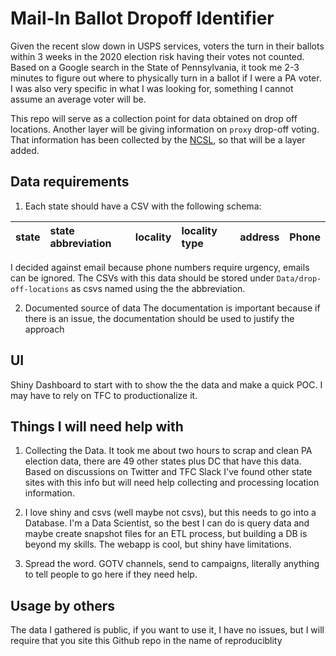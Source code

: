 # Mail-In Ballot Dropoff Identifier
Given the recent slow down in USPS services, voters the turn in their ballots within 3 weeks in the 2020 election risk having their votes not counted. Based on a Google search in the State of Pennsylvania, it took me 2-3 minutes to figure out where to physically turn in a ballot if I were a PA voter. I was also very specific in what I was looking for, something I cannot assume an average voter will be.

This repo will serve as a collection point for data obtained on drop off locations. Another layer will be giving information on `proxy` drop-off voting. That information has been collected by the [NCSL](https://www.ncsl.org/research/elections-and-campaigns/vopp-table-10-who-can-collect-and-return-an-absentee-ballot-other-than-the-voter.aspx#table), so that will be a layer added.

## Data requirements
1. Each state should have a CSV with the following schema:

|state |state abbreviation|locality              |locality type |address              | Phone
|:-----|:-----|:---------------------|:-----|:---------------------|:---------------------|


I decided against email because phone numbers require urgency, emails can be ignored.
The CSVs with this data should be stored under `Data/drop-off-locations` as csvs named using the the abbreviation.

2. Documented source of data
  The documentation is important because if there is an issue, the documentation should be used to justify the approach

## UI
Shiny Dashboard to start with to show the the data and make a quick POC. I may have to rely on TFC to productionalize it.

## Things I will need help with
1. Collecting the Data. It took me about two hours to scrap and clean PA election data, there are 49 other states plus DC that have this data. Based on discussions on Twitter and TFC Slack I've found other state sites with this info but will need help collecting and processing location information.

2. I love shiny and csvs (well maybe not csvs), but this needs to go into a Database. I'm a Data Scientist, so the best I can do is query data and maybe create snapshot files for an ETL process, but building a DB is beyond my skills. The webapp is cool, but shiny have limitations. 

3. Spread the word. GOTV channels, send to campaigns, literally anything to tell people to go here if they need help.


## Usage by others
The data I gathered is public, if you want to use it, I have no issues, but I will require that you site this Github repo in the name of reproduciblity

